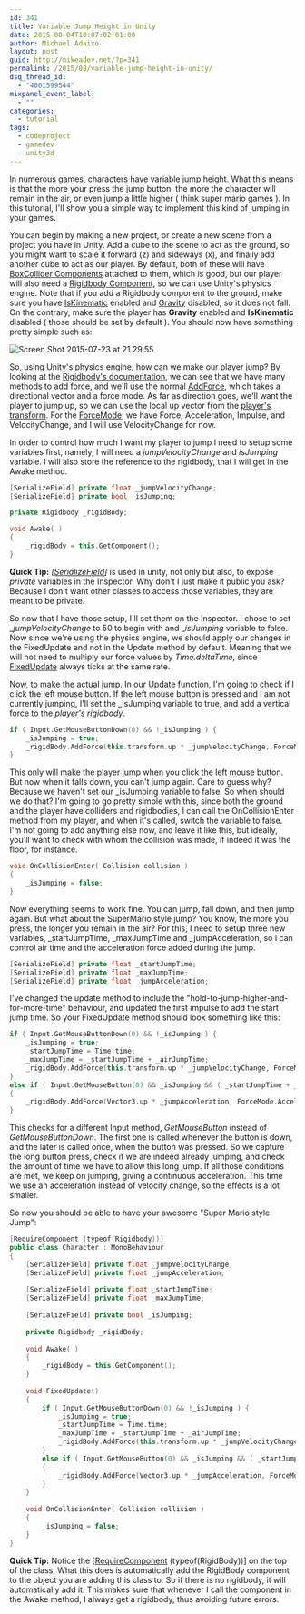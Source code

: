 ```yaml
---
id: 341
title: Variable Jump Height in Unity
date: 2015-08-04T10:07:02+01:00
author: Michael Adaixo
layout: post
guid: http://mikeadev.net/?p=341
permalink: /2015/08/variable-jump-height-in-unity/
dsq_thread_id:
  - "4001599544"
mixpanel_event_label:
  - ""
categories:
  - tutorial
tags:
  - codeproject
  - gamedev
  - unity3d
---
```

In numerous games, characters have variable jump height. What this means is that the more your press the jump button, the more the character will remain in the air, or even jump a little higher ( think super mario games ). In this tutorial, I'll show you a simple way to implement this kind of jumping in your games.

You can begin by making a new project, or create a new scene from a project you have in Unity. Add a cube to the scene to act as the ground, so you might want to scale it forward (z) and sideways (x), and finally add another cube to act as our player. By default, both of these will have [BoxCollider Components](http://docs.unity3d.com/ScriptReference/BoxCollider.html) attached to them, which is good, but our player will also need a [Rigidbody Component](http://docs.unity3d.com/ScriptReference/Rigidbody.html), so we can use Unity's physics engine. Note that if you add a Rigidbody component to the ground, make sure you have [IsKinematic](http://docs.unity3d.com/ScriptReference/Rigidbody-isKinematic.html) enabled and [Gravity](http://docs.unity3d.com/ScriptReference/Rigidbody-useGravity.html) disabled, so it does not fall. On the contrary, make sure the player has **Gravity** enabled and **IsKinematic** disabled ( those should be set by default ). You should now have something pretty simple such as:  


<img src="http://mikeadev.net/content/img/Screen-Shot-2015-07-23-at-21.29.55.png" alt="Screen Shot 2015-07-23 at 21.29.55" />

So, using Unity's physics engine, how can we make our player jump? By looking at the [Rigidbody's documentation](http://docs.unity3d.com/ScriptReference/Rigidbody.html), we can see that we have many methods to add force, and we'll use the normal [AddForce](http://docs.unity3d.com/ScriptReference/Rigidbody.AddForce.html), which takes a directional vector and a force mode. As far as direction goes, we'll want the player to jump up, so we can use the local up vector from the [player's transform](http://docs.unity3d.com/ScriptReference/Transform.html). For the [ForceMode](http://docs.unity3d.com/ScriptReference/ForceMode.html), we have Force, Acceleration, Impulse, and VelocityChange, and I will use VelocityChange for now.

In order to control how much I want my player to jump I need to setup some variables first, namely, I will need a _jumpVelocityChange_ and _isJumping_ variable. I will also store the reference to the rigidbody, that I will get in the Awake method.

```cpp
[SerializeField] private float _jumpVelocityChange;
[SerializeField] private bool _isJumping;

private Rigidbody _rigidBody;
```

```cpp
void Awake( )
{
	_rigidBody = this.GetComponent();
}
```

**Quick Tip:** _[[SerializeField](http://docs.unity3d.com/ScriptReference/SerializeField.html)]_ is used in unity, not only but also, to expose _private_ variables in the Inspector. Why don't I just make it public you ask? Because I don't want other classes to access those variables, they are meant to be private.

So now that I have those setup, I'll set them on the Inspector. I chose to set __jumpVelocityChange_ to 50 to begin with and __isJumping_ variable to false. Now since we're using the physics engine, we should apply our changes in the FixedUpdate and not in the Update method by default. Meaning that we will not need to multiply our force values by _Time.deltaTime_, since [FixedUpdate](http://docs.unity3d.com/ScriptReference/MonoBehaviour.FixedUpdate.html) always ticks at the same rate.

Now, to make the actual jump. In our Update function, I'm going to check if I click the left mouse button. If the left mouse button is pressed and I am not currently jumping, I'll set the _isJumping variable to true, and add a vertical force to the _player's rigidbody_.

```cpp
if ( Input.GetMouseButtonDown(0) && !_isJumping ) {
	_isJumping = true;
	_rigidBody.AddForce(this.transform.up * _jumpVelocityChange, ForceMode.VelocityChange);
}
```

This only will make the player jump when you click the left mouse button. But now when it falls down, you can't jump again. Care to guess why? Because we haven't set our _isJumping variable to false. So when should we do that? I'm going to go pretty simple with this, since both the ground and the player have colliders and rigidbodies, I can call the OnCollisionEnter method from my player, and when it's called, switch the variable to false. I'm not going to add anything else now, and leave it like this, but ideally, you'll want to check with whom the collision was made, if indeed it was the floor, for instance.

```cpp
void OnCollisionEnter( Collision collision )
{
	_isJumping = false;
}
```

Now everything seems to work fine. You can jump, fall down, and then jump again. But what about the SuperMario style jump? You know, the more you press, the longer you remain in the air? For this, I need to setup three new variables, \_startJumpTime, \_maxJumpTime and _jumpAcceleration, so I can control air time and the acceleration force added during the jump.

```cpp
[SerializeField] private float _startJumpTime;
[SerializeField] private float _maxJumpTime;
[SerializeField] private float _jumpAcceleration;
```

I've changed the update method to include the "hold-to-jump-higher-and-for-more-time" behaviour, and updated the first impulse to add the start jump time. So your FixedUpdate method should look something like this:

```cpp
if ( Input.GetMouseButtonDown(0) && !_isJumping ) {
	_isJumping = true;
    _startJumpTime = Time.time;
	_maxJumpTime = _startJumpTime + _airJumpTime;
	_rigidBody.AddForce(this.transform.up * _jumpVelocityChange, ForceMode.VelocityChange);
}
else if ( Input.GetMouseButton(0) && _isJumping && ( _startJumpTime + _maxJumpTime > Time.time ) ) 
{
	_rigidBody.AddForce(Vector3.up * _jumpAcceleration, ForceMode.Acceleration);
}
```

This checks for a different Input method, _GetMouseButton_ instead of _GetMouseButtonDown_. The first one is called whenever the button is down, and the later is called once, when the button was pressed. So we capture the long button press, check if we are indeed already jumping, and check the amount of time we have to allow this long jump. If all those conditions are met, we keep on jumping, giving a continuous acceleration. This time we use an acceleration instead of velocity change, so the effects is a lot smaller.

So now you should be able to have your awesome "Super Mario style Jump":

```cpp
[RequireComponent (typeof(Rigidbody))]
public class Character : MonoBehaviour 
{
	[SerializeField] private float _jumpVelocityChange;
	[SerializeField] private float _jumpAcceleration;
 
	[SerializeField] private float _startJumpTime;
	[SerializeField] private float _maxJumpTime;
	
	[SerializeField] private bool _isJumping;
 
	private Rigidbody _rigidBody;
 
	void Awake( )
	{
		_rigidBody = this.GetComponent();
	}
	
	void FixedUpdate() 
	{
		if ( Input.GetMouseButtonDown(0) && !_isJumping ) {
			_isJumping = true;
			_startJumpTime = Time.time;
            _maxJumpTime = _startJumpTime + _airJumpTime;
			_rigidBody.AddForce(this.transform.up * _jumpVelocityChange, ForceMode.VelocityChange);
		}
		else if ( Input.GetMouseButton(0) && _isJumping && ( _startJumpTime + _maxJumpTime > Time.time ) ) 
		{
			_rigidBody.AddForce(Vector3.up * _jumpAcceleration, ForceMode.Acceleration);
		}
	}
 
	void OnCollisionEnter( Collision collision )
	{
		_isJumping = false;
	}
}
```

**Quick Tip:** Notice the [[RequireComponent](http://docs.unity3d.com/ScriptReference/RequireComponent.html) (typeof(RigidBody))] on the top of the class. What this does is automatically add the RigidBody component to the object you are adding this class to. So if there is no rigidbody, it will automatically add it. This makes sure that whenever I call the component in the Awake method, I always get a rigidbody, thus avoiding future errors.

